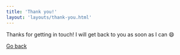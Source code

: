 ```yaml
---
title: 'Thank you!'
layout: 'layouts/thank-you.html'
---
```

Thanks for getting in touch! I will get back to you as soon as I can 😄

[Go back](/contact/)
